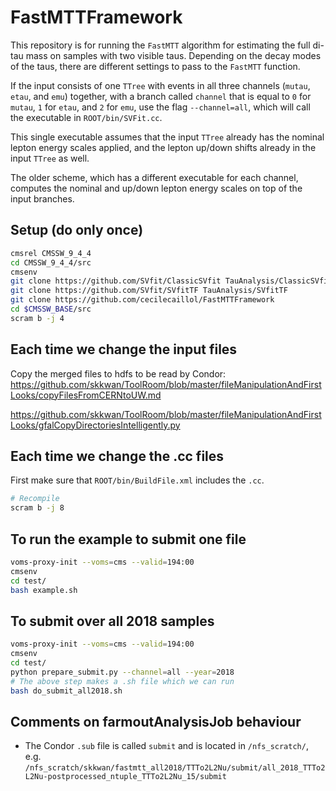 # FastMTTFramework

This repository is for running the `FastMTT` algorithm for estimating the full di-tau mass on samples with two visible taus. Depending on the decay modes of the taus, there are different settings to pass to the
`FastMTT` function. 

If the input consists of one `TTree` with events in all three channels (`mutau`, `etau`, and `emu`) together, with a branch called `channel` that is equal to `0` for `mutau`, `1` for `etau`, and `2` for `emu`, use 
the flag `--channel=all`, which will call the executable in `ROOT/bin/SVFit.cc`. 

This single executable assumes that the input `TTree` already has the nominal lepton energy scales applied, and the lepton up/down shifts already in the input `TTree` as well.

The older scheme, which has a different executable for each channel, computes the nominal and up/down lepton energy scales on top of the input branches.

## Setup (do only once)
```bash
cmsrel CMSSW_9_4_4
cd CMSSW_9_4_4/src
cmsenv
git clone https://github.com/SVfit/ClassicSVfit TauAnalysis/ClassicSVfit -b fastMTT_21_06_2018
git clone https://github.com/SVfit/SVfitTF TauAnalysis/SVfitTF
git clone https://github.com/cecilecaillol/FastMTTFramework
cd $CMSSW_BASE/src
scram b -j 4
```

## Each time we change the input files
Copy the merged files to hdfs to be read by Condor:
https://github.com/skkwan/ToolRoom/blob/master/fileManipulationAndFirstLooks/copyFilesFromCERNtoUW.md

https://github.com/skkwan/ToolRoom/blob/master/fileManipulationAndFirstLooks/gfalCopyDirectoriesIntelligently.py

## Each time we change the .cc files

First make sure that `ROOT/bin/BuildFile.xml` includes the `.cc`.

```bash
# Recompile
scram b -j 8
```

## To run the example to submit one file

```bash
voms-proxy-init --voms=cms --valid=194:00
cmsenv
cd test/
bash example.sh
```

## To submit over all 2018 samples

```bash
voms-proxy-init --voms=cms --valid=194:00
cmsenv
cd test/
python prepare_submit.py --channel=all --year=2018  
# The above step makes a .sh file which we can run
bash do_submit_all2018.sh
```

## Comments on farmoutAnalysisJob behaviour

- The Condor `.sub` file is called `submit` and is located in `/nfs_scratch/`, e.g. 
`/nfs_scratch/skkwan/fastmtt_all2018/TTTo2L2Nu/submit/all_2018_TTTo2L2Nu-postprocessed_ntuple_TTTo2L2Nu_15/submit`
